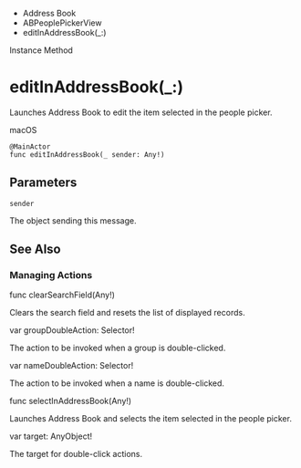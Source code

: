 

- Address Book
- ABPeoplePickerView
-  editInAddressBook(\_:) 

Instance Method

# editInAddressBook(\_:)

Launches Address Book to edit the item selected in the people picker.

macOS

``` source
@MainActor
func editInAddressBook(_ sender: Any!)
```

## Parameters 

`sender`  

The object sending this message.

## See Also

### Managing Actions

func clearSearchField(Any!)

Clears the search field and resets the list of displayed records.

var groupDoubleAction: Selector!

The action to be invoked when a group is double-clicked.

var nameDoubleAction: Selector!

The action to be invoked when a name is double-clicked.

func selectInAddressBook(Any!)

Launches Address Book and selects the item selected in the people picker.

var target: AnyObject!

The target for double-click actions.


